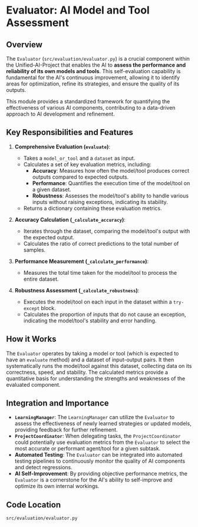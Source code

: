 # Evaluator: AI Model and Tool Assessment

## Overview

The `Evaluator` (`src/evaluation/evaluator.py`) is a crucial component within the Unified-AI-Project that enables the AI to **assess the performance and reliability of its own models and tools**. This self-evaluation capability is fundamental for the AI's continuous improvement, allowing it to identify areas for optimization, refine its strategies, and ensure the quality of its outputs.

This module provides a standardized framework for quantifying the effectiveness of various AI components, contributing to a data-driven approach to AI development and refinement.

## Key Responsibilities and Features

1.  **Comprehensive Evaluation (`evaluate`)**:
    *   Takes a `model_or_tool` and a `dataset` as input.
    *   Calculates a set of key evaluation metrics, including:
        *   **Accuracy**: Measures how often the model/tool produces correct outputs compared to expected outputs.
        *   **Performance**: Quantifies the execution time of the model/tool on a given dataset.
        *   **Robustness**: Assesses the model/tool's ability to handle various inputs without raising exceptions, indicating its stability.
    *   Returns a dictionary containing these evaluation metrics.

2.  **Accuracy Calculation (`_calculate_accuracy`)**:
    *   Iterates through the dataset, comparing the model/tool's output with the expected output.
    *   Calculates the ratio of correct predictions to the total number of samples.

3.  **Performance Measurement (`_calculate_performance`)**:
    *   Measures the total time taken for the model/tool to process the entire dataset.

4.  **Robustness Assessment (`_calculate_robustness`)**:
    *   Executes the model/tool on each input in the dataset within a `try-except` block.
    *   Calculates the proportion of inputs that do not cause an exception, indicating the model/tool's stability and error handling.

## How it Works

The `Evaluator` operates by taking a model or tool (which is expected to have an `evaluate` method) and a dataset of input-output pairs. It then systematically runs the model/tool against this dataset, collecting data on its correctness, speed, and stability. The calculated metrics provide a quantitative basis for understanding the strengths and weaknesses of the evaluated component.

## Integration and Importance

-   **`LearningManager`**: The `LearningManager` can utilize the `Evaluator` to assess the effectiveness of newly learned strategies or updated models, providing feedback for further refinement.
-   **`ProjectCoordinator`**: When delegating tasks, the `ProjectCoordinator` could potentially use evaluation metrics from the `Evaluator` to select the most accurate or performant agent/tool for a given subtask.
-   **Automated Testing**: The `Evaluator` can be integrated into automated testing pipelines to continuously monitor the quality of AI components and detect regressions.
-   **AI Self-Improvement**: By providing objective performance metrics, the `Evaluator` is a cornerstone for the AI's ability to self-improve and optimize its own internal workings.

## Code Location

`src/evaluation/evaluator.py`
